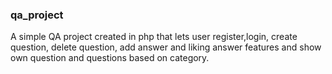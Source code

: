 ### qa_project

A simple QA project created in php that lets user register,login, create question, delete question, add answer and liking answer features and show own question and questions based on category.